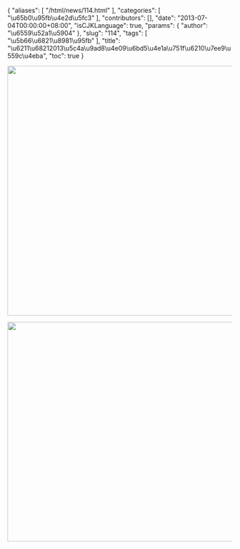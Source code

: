 {
    "aliases": [
        "/html/news/114.html"
    ],
    "categories": [
        "\u65b0\u95fb\u4e2d\u5fc3"
    ],
    "contributors": [],
    "date": "2013-07-04T00:00:00+08:00",
    "isCJKLanguage": true,
    "params": {
        "author": "\u6559\u52a1\u5904"
    },
    "slug": "114",
    "tags": [
        "\u5b66\u6821\u8981\u95fb"
    ],
    "title": "\u6211\u68212013\u5c4a\u9ad8\u4e09\u6bd5\u4e1a\u751f\u6210\u7ee9\u559c\u4eba",
    "toc": true
}

<img
    src="https://cdn.tfls.online/mirror/full/3aea2b16657b966549a9a519555dbc7c97846263.jpg"
    style="display:block;margin-left:auto;margin-right:auto;"
    decoding="async"
    fetchpriority="auto"
    loading="lazy"
    height="560"
    width="581"
/>


<img
    src="https://cdn.tfls.online/mirror/full/99cfb0c4e74ff468f6bd8e46c29a55698fc123aa.jpg"
    style="display:block;margin-left:auto;margin-right:auto;"
    decoding="async"
    fetchpriority="auto"
    loading="lazy"
    height="492"
    width="571"
/>

